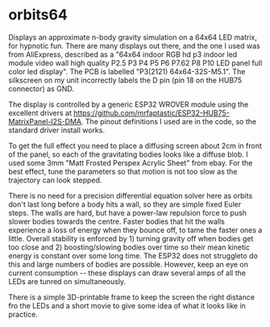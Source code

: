 # orbits64
Displays an approximate n-body gravity simulation on a 64x64 LED matrix, for hypnotic fun. There are many displays out there, and the one I used was from AliExpress, described as a "64x64 indoor RGB hd p3 indoor led module video wall high quality P2.5 P3 P4 P5 P6 P7.62 P8 P10 LED panel full color led display".  The PCB is labelled "P3(2121) 64x64-32S-M5.1".  The silkscreen on my unit incorrectly labels the D pin (pin 18 on the HUB75 connector) as GND. 

The display is controlled by a generic ESP32 WROVER module using the excellent drivers at https://github.com/mrfaptastic/ESP32-HUB75-MatrixPanel-I2S-DMA. The pinout definitions I used are in the code, so the standard driver install works. 

To get the full effect you need to place a diffusing screen about 2cm in front of the panel, so each of the gravitating bodies looks like a diffuse blob.  I used some 3mm "Matt Frosted Perspex Acrylic Sheet" from ebay. For the best effect, tune the parameters so that motion is not too slow as the trajectory can look stepped.

There is no need for a precision differential equation solver here as orbits don't last long before a body hits a wall, so they are simple fixed Euler steps.  The walls are hard, but have a power-law repulsion force to push slower bodies towards the centre.  Faster bodies that hit the walls experience a loss of energy when they bounce off, to tame the faster ones a little.  Overall stability is enforced by 1) turning gravity off when bodies get too close and 2) boosting/slowing bodies over time so their mean kinetic energy is constant over some long time.  The ESP32 does not struggleto do this and large numbers of bodies are possible.  However, keep an eye on current consumption -- these displays can draw several amps of all the LEDs are tunred on simultaneously. 

There is a simple 3D-printable frame to keep the screen the right distance fro the LEDs and a short movie to give some idea of what it looks like in practice.
